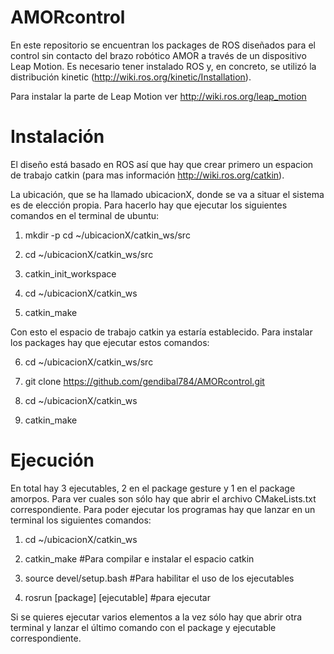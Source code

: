 # AMORcontrol

En este repositorio se encuentran los packages de ROS diseñados para el control sin contacto del brazo robótico AMOR a través de un dispositivo Leap Motion. Es necesario tener instalado ROS y, en concreto, se utilizó la distribución kinetic (http://wiki.ros.org/kinetic/Installation).

Para instalar la parte de Leap Motion ver http://wiki.ros.org/leap_motion

# Instalación

El diseño está basado en ROS así que hay que crear primero un espacion de trabajo catkin (para mas información http://wiki.ros.org/catkin). 

La ubicación, que se ha llamado ubicacionX, donde se va a situar el sistema es de elección propia. Para hacerlo hay que ejecutar los siguientes comandos en el terminal de ubuntu:

1. mkdir -p cd ~/ubicacionX/catkin_ws/src

2. cd ~/ubicacionX/catkin_ws/src

3. catkin_init_workspace

4. cd ~/ubicacionX/catkin_ws

5. catkin_make

Con esto el espacio de trabajo catkin ya estaría establecido. Para instalar los packages hay que ejecutar estos comandos:

6. cd ~/ubicacionX/catkin_ws/src

7. git clone https://github.com/gendibal784/AMORcontrol.git

8. cd ~/ubicacionX/catkin_ws

9. catkin_make

# Ejecución

En total hay 3 ejecutables, 2 en el package gesture y 1 en el package amorpos. Para ver cuales son sólo hay que abrir el archivo CMakeLists.txt correspondiente. Para poder ejecutar los programas hay que lanzar en un terminal los siguientes comandos:

1. cd ~/ubicacionX/catkin_ws

2. catkin_make #Para compilar e instalar el espacio catkin

3. source devel/setup.bash        #Para habilitar el uso de los ejecutables

4. rosrun [package] [ejecutable] #para ejecutar

Si se quieres ejecutar varios elementos a la vez sólo hay que abrir otra terminal y lanzar el último comando con el package y ejecutable correspondiente.
